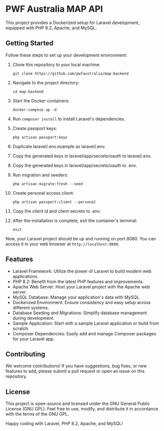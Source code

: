 # PWF Australia MAP API

This project provides a Dockerized setup for Laravel development, equipped with PHP 8.2, Apache, and MySQL.

## Getting Started

Follow these steps to set up your development environment:

1. Clone this repository to your local machine:
   ```
   git clone https://github.com/pwfaustralia/map-backend
   ```
2. Navigate to the project directory:

   ```
   cd map-backend
   ```

3. Start the Docker containers:

   ```
   docker-compose up -d
   ```

4. Run `composer install` to install Laravel's dependencies.

5. Create passport keys:

   ```
   php artisan passport:keys
   ```

6. Duplicate laravel/.env.example as laravel/.env.

7. Copy the generated keys in laravel/app/secrets/oauth to laravel/.env.

8. Copy the generated keys in laravel/app/secrets/oauth to .env.

9. Run migration and seeders:

   ```
   php artisan migrate:fresh --seed
   ```

10. Create personal access client:

    ```
    php artisan passport:client --personal
    ```

11. Copy the client id and client secrets to .env.

12. After the installation is complete, exit the container's terminal:
    ```
    exit
    ```

Now, your Laravel project should be up and running on port 8080. You can access it in your web browser at `http://localhost:8080`.

## Features

- Laravel Framework: Utilize the power of Laravel to build modern web applications.
- PHP 8.2: Benefit from the latest PHP features and improvements.
- Apache Web Server: Host your Laravel project with the Apache web server.
- MySQL Database: Manage your application's data with MySQL.
- Dockerized Environment: Ensure consistency and easy setup across different systems.
- Database Seeding and Migrations: Simplify database management during development.
- Sample Application: Start with a sample Laravel application or build from scratch.
- Composer Dependencies: Easily add and manage Composer packages for your Laravel app.

## Contributing

We welcome contributions! If you have suggestions, bug fixes, or new features to add, please submit a pull request or open an issue on this repository.

## License

This project is open-source and licensed under the GNU General Public License (GNU GPL). Feel free to use, modify, and distribute it in accordance with the terms of the GNU GPL.

Happy coding with Laravel, PHP 8.2, Apache, and MySQL!
